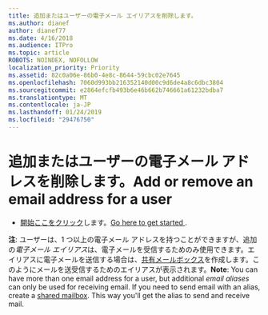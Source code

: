 ```yaml
---
title: 追加またはユーザーの電子メール エイリアスを削除します。
ms.author: dianef
author: dianef77
ms.date: 4/16/2018
ms.audience: ITPro
ms.topic: article
ROBOTS: NOINDEX, NOFOLLOW
localization_priority: Priority
ms.assetid: 82c0a06e-86b0-4e8c-8644-59cbc02e7645
ms.openlocfilehash: 7060d993bb216352140d00c9d6de4a8c6dbc3804
ms.sourcegitcommit: e2864efcfb493b6e46b662b746661a61232bdba7
ms.translationtype: MT
ms.contentlocale: ja-JP
ms.lasthandoff: 01/24/2019
ms.locfileid: "29476750"
---
```

# <a name="add-or-remove-an-email-address-for-a-user"></a><span data-ttu-id="ea34d-102">追加またはユーザーの電子メール アドレスを削除します。</span><span class="sxs-lookup"><span data-stu-id="ea34d-102">Add or remove an email address for a user</span></span>

- <span data-ttu-id="ea34d-103">[開始ここをクリック](https://portal.office.com/AdminPortal/Home#/AssistedGuide/addemailoptions)します。</span><span class="sxs-lookup"><span data-stu-id="ea34d-103">[Go here to get started ](https://portal.office.com/AdminPortal/Home#/AssistedGuide/addemailoptions).</span></span>
    
 <span data-ttu-id="ea34d-p101">**注**: ユーザーは、1 つ以上の電子メール アドレスを持つことができますが、追加の*電子メール エイリアス*は、電子メールを受信するためのみ使用できます。エイリアスに電子メールを送信する場合は、[共有メールボックス](https://support.office.com/article/871a246d-3acd-4bba-948e-5de8be0544c9)を作成します。このようにメールを送受信するためのエイリアスが表示されます。</span><span class="sxs-lookup"><span data-stu-id="ea34d-p101">**Note**: You can have more than one email address for a user, but additional  *email aliases*  can only be used for receiving email. If you need to send email with an alias, create a [shared mailbox](https://support.office.com/article/871a246d-3acd-4bba-948e-5de8be0544c9). This way you'll get the alias to send and receive mail.</span></span> 
  

